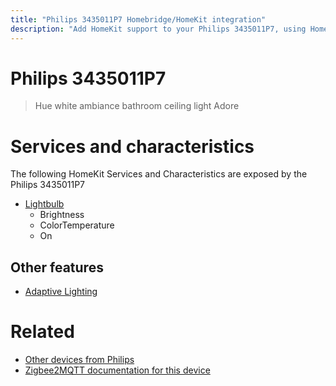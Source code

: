 ```yaml
---
title: "Philips 3435011P7 Homebridge/HomeKit integration"
description: "Add HomeKit support to your Philips 3435011P7, using Homebridge, Zigbee2MQTT and homebridge-z2m."
---
```

<!---
This file has been GENERATED using src/docgen/docgen.ts
DO NOT EDIT THIS FILE MANUALLY!
-->
# Philips 3435011P7
> Hue white ambiance bathroom ceiling light Adore


# Services and characteristics
The following HomeKit Services and Characteristics are exposed by
the Philips 3435011P7

* [Lightbulb](../../light.md)
  * Brightness
  * ColorTemperature
  * On


## Other features
* [Adaptive Lighting](../../light.md)


# Related
* [Other devices from Philips](../index.md#philips)
* [Zigbee2MQTT documentation for this device](https://www.zigbee2mqtt.io/devices/3435011P7.html)